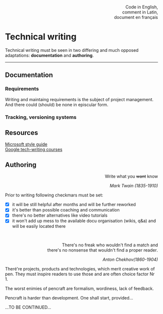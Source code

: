 <p dir="rtl">,Code in English<br/>,comment in Latin<br/>document en français</p>

# Technical writing

Technical writing must be seen in two differing and much opposed adaptations: **documentation** and **authoring**.

****

## Documentation

### Requirements

Writing and maintaing requirements is the subject of project management. And there could (should) be none in episcular form.

### Tracking, versioning systems

## Resources

[Microsoft style guide](https://learn.microsoft.com/en-us/style-guide/welcome/)\
[Google tech-writing courses](https://developers.google.com/tech-writing/overview)

## Authoring

<div dir="rtl">Write what you <s>want</s> know</div>
<p dir="rtl";'><i>Mark Twain (1835-1910)</i></p>

Prior to writing following checkmars must be set:
              
- [x] it will be still helpful after months and will be further reworked
- [x] it's better than possible coaching and communication
- [x] there's no better alternatives like video tutorials
- [x] it won't add up mess to the available docu organisation (wikis, q&a) and will be easily located there 

&nbsp;
<p dir="rtl";'>There's no freak who wouldn't find a match and<br/>.there's no nonsense that wouldn't find a proper reader</p>
<p dir="rtl";'><i>Anton Chekhov(1860-1904)</i></p>

Theré're projects, products and technologies, which merit creative work of pen. They must inspire readers to use those and are often choice factor Nr 1.

The worst enimies of pencraft are formalism, wordiness, lack of feedback.

Pencraft is harder than development. One shall start, provided...

...TO BE CONTINUED...
